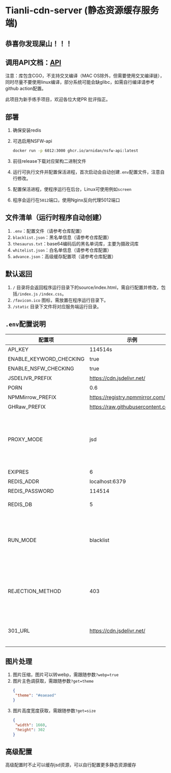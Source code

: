 # Tianli-cdn-server (静态资源缓存服务端)

## 恭喜你发现屎山！！！

## 调用API文档：[API](https://console-docs.apipost.cn/preview/877a53de056aef04/6f7d9d05f50db9e6)

注意：库包含CGO，不支持交叉编译（MAC OS除外，但需要使用交叉编译链），同时尽量不要使用linux编译，部分系统可能会缺glibc，如需自行编译请参考github action配置。

此项目为新手练手项目，欢迎各位大佬PR 批评指正。

## 部署

1. 确保安装redis

2. 可选启用NSFW-api

   ```bash
   docker run -p 6012:3000 ghcr.io/arnidan/nsfw-api:latest
   ```

   

3. 前往release下载对应架构二进制文件

4. 运行可执行文件并配置保活进程，首次启动会自动创建`.env`配置文件，注意自行修改。

5. 配置保活进程，使程序运行在后台，Linux可使用例如`screen`

6. 程序会运行在`5012`端口，使用Nginx反向代理5012端口

## 文件清单（运行时程序自动创建）

1. `.env`：配置文件（请参考仓库配置）
2. `blacklist.json`：黑名单信息（请参考仓库配置）
3. `thesaurus.txt`：base64编码后的黑名单词库，主要为摄政词库
4. `whitelist.json`：白名单信息（请参考仓库配置）
5. `advance.json`：高级缓存配置项（请参考仓库配置）

## 默认返回

1.  `/` 目录将会返回程序运行目录下的source/index.html，需自行配置并修改，包括`/index.js` `/index.css`。
2.  `/favicon.ico` 图标，需放置在程序运行目录下。
3.  `/static` 目录下文件将对应服务端运行目录。

## `.env`配置说明

| 配置项                  | 示例                      | 说明                      |
| ----------------------- | ------------------------- | ------------------------- |
| API_KEY                 | 114514s                   | 配置API密钥，用于API鉴权  |
| ENABLE_KEYWORD_CHECKING | true                      | 是否启用关键词检测        |
| ENABLE_NSFW_CHECKING    | true                      | 是否启用图片违禁检测      |
| JSDELIVR_PREFIX         | https://cdn.jsdelivr.net/ | 代理地址，注意`/`不要遗漏 |
| PORN                    | 0.6                       | 违禁阈值，一般0.6视为违规 |
| NPMMirrow_PREFIX        | https://registry.npmmirror.com/| npm代理地址 |
| GHRaw_PREFIX      | https://raw.githubusercontent.com/| Github raw代理地址 |
| PROXY_MODE    | jsd                      | 镜像模式，填写jsd为jsd镜像，填写local为自取源，填写advance为高级配置，需修改advance.json配置项。支持多网关并发请求，服务端会返回最快响应。且支持自行配置更多缓存内容。 |
| EXIPRES    | 6                      | 缓存过期时间      |
| REDIS_ADDR      | localhost:6379 | redis服务器地址及端口 |
| REDIS_PASSWORD    | 114514                     | redis密码，可以为空      |
| REDIS_DB    | 5                      | redis使用数据库名，int，确保没有冲突再填写      |
| RUN_MODE    | blacklist                      | 运行模式，可选blacklist or whitelist，运行模式为白名单或黑名单，白名单时将以白名单内内容做为校验，同时黑路径黑名单也会生效，黑名单与白名单参考blacklist.json和whitelist.json     |
| REJECTION_METHOD | 403 | 拒绝方式：301或403，当填写301时还需要自行配置301_URL（比如该referer或者path不在白名单中或者处于黑名单中，将会以你设置的其中一种状态码作为处理） |
| 301_URL | https://cdn.jsdelivr.net/ | 当REJECTION_METHOD=301时，将会把非白名单请求重定向至配置的url |

## 图片处理

1. 图片压缩，图片可以转webp，需跟随参数`?webp=true`
2. 图片主色调获取，需跟随参数`?get=theme`
   ```json
   {
	"theme": "#eaeaed"
   }
   ```
3. 图片高度宽度获取，需跟随参数`?get=size` 
   ```json
   {
	"width": 1660,
	"height": 302
   }
   ```



## 高级配置

高级配置时不止可以缓存jsd资源，可以自行配置更多静态资源缓存
